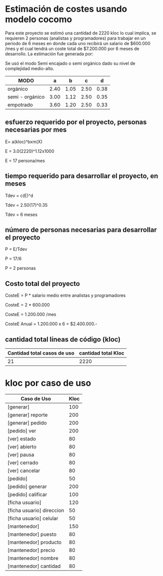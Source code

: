 # Estimación de costes usando modelo cocomo

Para este proyecto se estimó una cantidad de 2220 kloc lo cual implica, se requieren 2 personas (analistas y programadores) para trabajar en un periodo de 6 meses en donde cada uno recibirá un salario de $600.000 /mes y el cual tendrá un coste total de $7.200.000 por 6 meses de desarrollo. La estimación fue generada por:

Se usó el modo Semi encajado o semi orgánico dado su nivel de complejidad medio-alto.

MODO | a | b | c | d 
-----|---|---|---|---
orgánico | 2.40 | 1.05 | 2.50 | 0.38 
semi - orgánico | 3.00 | 1.12 | 2.50 | 0.35
empotrado | 3.60 | 1.20 | 2.50 | 0.33

## esfuerzo requerido por el proyecto, personas necesarias por mes

E= a(kloc)^bxm(X)

E = 3.0(2220)^1.12x1000

E = 17 persona/mes

## tiempo requerido para desarrollar el proyecto, en meses

Tdev = c(E)^d

Tdev = 2.50(17)^0.35

Tdev = 6 meses

## número de personas necesarias para desarrollar el proyecto

P = E/Tdev

P = 17/6

P = 2 personas

## Costo total del proyecto

CosteE = P * salario medio entre analistas y programadores

CosteE = 2 * 600.000

CosteE = 1.200.000 /mes

CosteE Anual = 1.200.000 x 6 = $2.400.000.-

## cantidad total líneas de código (kloc)


Cantidad total casos de uso | cantidad total Kloc
--------------------------- | -------------------
21             | 2220

# kloc por caso de uso

Caso de Uso | Kloc
----------- | ------------
[generar]      |  100
[generar] reporte     | 200  
[generar] pedido      |  200
[pedido] ver         |  200
[ver] estado      |  80
[ver] abierto     |  80
[ver] pausa       |  80
[ver] cerrado     |  80
[ver] cancelar     |  80
[pedido]      |  50
[pedido] generar     |  200
[pedido] calificar   |  100
[ficha usuario] |  120
[ficha usuario] direccion   | 50
[ficha usuario] celular     | 50
[mantenedor] | 150
[mantenedor] puesto      | 80
[mantenedor] producto    | 80
[mantenedor] precio      | 80
[mantenedor] nombre      | 80
[mantenedor] cantidad    | 80

